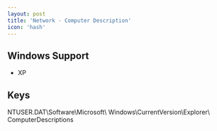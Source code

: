 ```yaml
---
layout: post
title: 'Network - Computer Description'
icon: 'hash'
---
```


## Windows Support

- XP



## Keys

NTUSER.DAT\Software\Microsoft\ Windows\CurrentVersion\Explorer\ ComputerDescriptions

